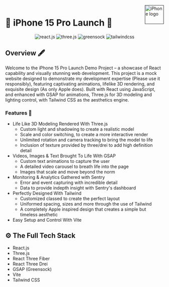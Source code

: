 <a href="">
    <img src="https://th.bing.com/th/id/OIP.SWrf9ShmAkXcqLOeF1dBNwHaE8?rs=1&pid=ImgDetMain" alt="iPhone logo" title="Apple iPhone 15 Pro" align="right" height="60" />
</a>

# :iphone: iPhone 15 Pro Launch :iphone: #

<div align="center">
    <img src="https://img.shields.io/badge/-React_JS-black?style=for-the-badge&logoColor=white&logo=react&color=61DAFB" alt="react.js" />
    <img src="https://img.shields.io/badge/-Three_JS-black?style=for-the-badge&logoColor=white&logo=threedotjs&color=000000" alt="three.js" />
    <img src="https://img.shields.io/badge/-GSAP-black?style=for-the-badge&logoColor=white&logo=greensock&color=88CE02" alt="greensock" />
    <img src="https://img.shields.io/badge/-Tailwind_CSS-black?style=for-the-badge&logoColor=white&logo=tailwindcss&color=06B6D4" alt="tailwindcss" />
  </div>

## Overview :fountain_pen: ##
Welcome to the iPhone 15 Pro Launch Demo Project – a showcase of React capability and visually stunning web development. This project is a mock website designed to demonstrate my development expertise (Please use it responsibly), featuring captivating animations, lifelike 3D rendering, and exquisite design (As only Apple does). Built with React using JavaScript, and enhanced with GSAP for animations, Three.js for 3D modeling and lighting control, with Tailwind CSS as the aesthetics engine. 

### Features :mechanical_arm: ###
- Life Like 3D Modeling Rendered With Three.js
    - Custom light and shadowing to create a realistic model
    - Scale and color switching, to create a more interactive render
    - Unlimited rotation and camera tracking to bring the model to life
    - Inclusion of texture provided by three/drei to add high definition detail
- Videos, Images & Text Brought To Life With GSAP
    - Custom text animations to capture the user
    - A detailed video carousel to breath life into the page
    - Images that scale and move beyond the norm
- Monitoring & Analytics Gathered with Sentry 
    - Error and event capturing with incredible detail
    - Data to provide indepth insight with Sentry's dashboard
- Perfectly Designed With Tailwind
    - Customized classed to create the perfect layout
    - Uniformed spacing, sizes and more through the use of Tailwind
    - A completely Apple inspired design that creates a simple but timeless aesthetic
- Easy Setup and Control With Vite


## <a name="tech-stack">⚙️ The Full Tech Stack</a>

- React.js
- Three.js
- React Three Fiber
- React Three Drei
- GSAP (Greensock)
- Vite
- Tailwind CSS
